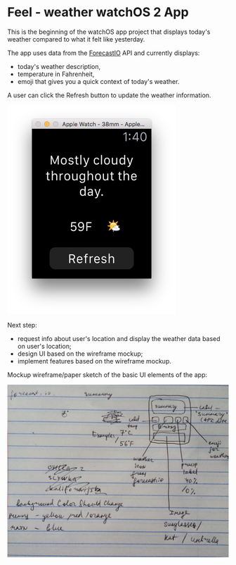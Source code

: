 # Feel - weather watchOS 2 App
This is the beginning of the watchOS app project that displays today's weather compared to what it felt like yesterday. 

The app uses data from the [ForecastIO](https://developer.forecast.io/) API and currently displays:
* today's weather description, 
* temperature in Fahrenheit,
* emoji that gives you a quick context of today's weather. 

A user can click the Refresh button to update the weather information. 


![image](https://github.com/ayunav/Feel-weatherWatchOS2App/blob/master/Screen.Shot.2016-02-25.at.1.40.19.AM.png)

Next step: 

* request info about user's location and display the weather data based on user's location; 
* design UI based on the wireframe mockup; 
* implement features based on the wireframe mockup. 


Mockup wireframe/paper sketch of the basic UI elements of the app: 

![mockup](https://github.com/ayunav/Feel-weatherWatchOS2App/blob/master/FeelWeatherWatchOSAppPaperSketch.jpg)
